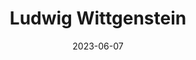 ---
title: "Ludwig Wittgenstein"
cc-type: person
born-on: 1889-04-26
date: 2023-06-07
died-on: 1951-04-29
hashtag: ludwig-wittgenstein
tags:
  - Philosopher
  - human being
  - dead at the moment
---